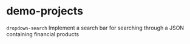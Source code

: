 # demo-projects

`dropdown-search`
Implement a search bar for searching through a JSON containing financial products
